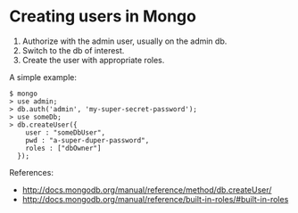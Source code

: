 # Creating users in Mongo

1. Authorize with the admin user, usually on the admin db.
1. Switch to the db of interest.
1. Create the user with appropriate roles.

A simple example:

```shell
$ mongo
> use admin;
> db.auth('admin', 'my-super-secret-password');
> use someDb;
> db.createUser({
    user : "someDbUser",
    pwd : "a-super-duper-password",
    roles : ["dbOwner"]
  });
```

References:

* http://docs.mongodb.org/manual/reference/method/db.createUser/
* http://docs.mongodb.org/manual/reference/built-in-roles/#built-in-roles
